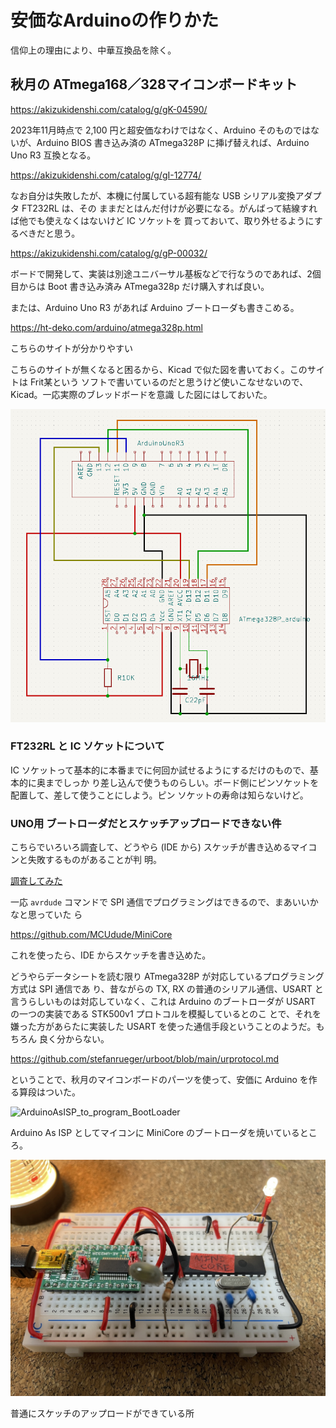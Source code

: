 # 安価なArduinoの作りかた

信仰上の理由により、中華互換品を除く。

## 秋月の ATmega168／328マイコンボードキット

https://akizukidenshi.com/catalog/g/gK-04590/

2023年11月時点で 2,100 円と超安価なわけではなく、Arduino そのものではないが、Arduino BIOS
書き込み済の ATmega328P に挿げ替えれば、Arduino Uno R3 互換となる。

https://akizukidenshi.com/catalog/g/gI-12774/

なお自分は失敗したが、本機に付属している超有能な USB シリアル変換アダプタ FT232RL は、その
ままだとはんだ付けが必要になる。がんばって結線すれば他でも使えなくはないけど IC ソケットを
買っておいて、取り外せるようにするべきだと思う。

https://akizukidenshi.com/catalog/g/gP-00032/

ボードで開発して、実装は別途ユニバーサル基板などで行なうのであれば、2個目からは Boot 書き込み済み
ATmega328p だけ購入すれば良い。

または、Arduino Uno R3 があれば Arduino ブートローダも書きこめる。

https://ht-deko.com/arduino/atmega328p.html

こちらのサイトが分かりやすい

こちらのサイトが無くなると困るから、Kicad で似た図を書いておく。このサイトは Frit某という
ソフトで書いているのだと思うけど使いこなせないので、Kicad。一応実際のブレッドボードを意識
した図にはしておいた。

![ArduinoによるATmega328P書き込み最小セットアップ](./figure/ATmegaArduinoMinimumSetup.png)

### FT232RL と IC ソケットについて

IC ソケットって基本的に本番までに何回か試せるようにするだけのもので、基本的に奥までしっか
り差し込んで使うものらしい。ボード側にピンソケットを配置して、差して使うことにしよう。ピン
ソケットの寿命は知らないけど。

### UNO用 ブートローダだとスケッチアップロードできない件

こちらでいろいろ調査して、どうやら (IDE から) スケッチが書き込めるマイコンと失敗するものがあることが判
明。

[調査してみた](./fuzebits.md)

一応 ``avrdude`` コマンドで SPI 通信でプログラミングはできるので、まあいいかなと思っていた
ら

https://github.com/MCUdude/MiniCore

これを使ったら、IDE からスケッチを書き込めた。

どうやらデータシートを読む限り ATmega328P が対応しているプログラミング方式は SPI 通信であ
り、昔ながらの TX, RX の普通のシリアル通信、USART と言うらしいものは対応していなく、これは
Arduino のブートローダが USART の一つの実装である STK500v1 プロトコルを模擬しているとのこ
とで、それを嫌った方があらたに実装した USART を使った通信手段ということのようだ。もちろん
良く分からない。

https://github.com/stefanrueger/urboot/blob/main/urprotocol.md 

ということで、秋月のマイコンボードのパーツを使って、安価に Arduino を作る算段はついた。

![ArduinoAsISP_to_program_BootLoader](./figure/ArduinoAsISP_BootloaderProgram.jpg "Arduino
からブートローダを焼いている")

Arduino As ISP としてマイコンに MiniCore のブートローダを焼いているところ。

![SketchUpload](./figure/SketchUpload.jpg)

普通にスケッチのアップロードができている所


